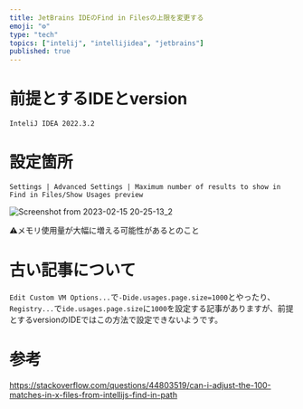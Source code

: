 ```yaml
---
title: JetBrains IDEのFind in Filesの上限を変更する
emoji: "⚙️"
type: "tech"
topics: ["intelij", "intellijidea", "jetbrains"]
published: true
---
```


# 前提とするIDEとversion
```
InteliJ IDEA 2022.3.2
```

# 設定箇所
`Settings | Advanced Settings | Maximum number of results to show in Find in Files/Show Usages preview`

![Screenshot from 2023-02-15 20-25-13_2](https://user-images.githubusercontent.com/30180897/219028370-504171a9-f7d4-4815-93ae-2e67f165519a.png)

⚠メモリ使用量が大幅に増える可能性があるとのこと


# 古い記事について

`Edit Custom VM Options...`で`-Dide.usages.page.size=1000`とやったり、`Registry...`で`ide.usages.page.size`に`1000`を設定する記事がありますが、前提とするversionのIDEではこの方法で設定できないようです。

# 参考

https://stackoverflow.com/questions/44803519/can-i-adjust-the-100-matches-in-x-files-from-intellijs-find-in-path
